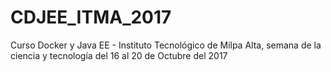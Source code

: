 # CDJEE_ITMA_2017
Curso Docker y Java EE - Instituto Tecnológico de Milpa Alta, semana de la ciencia y tecnología del 16 al 20 de Octubre del 2017
